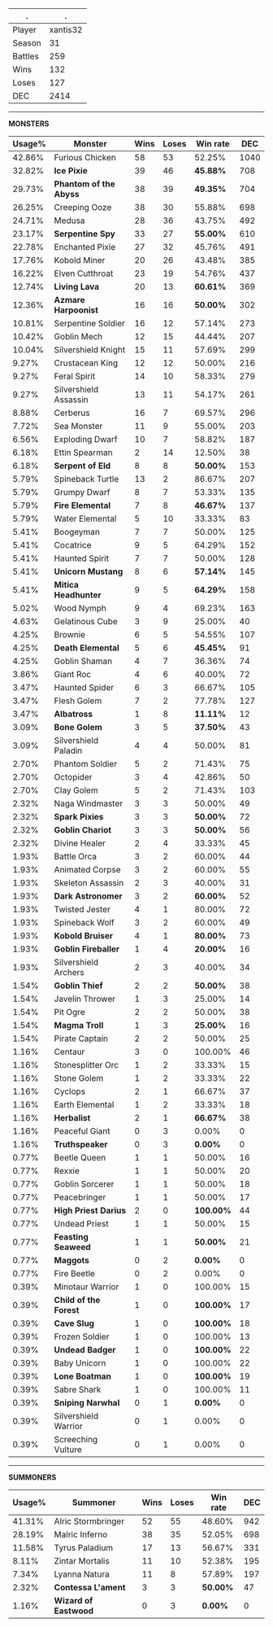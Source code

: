 .|.
|-|-
Player|xantis32
Season|31
Battles|259
Wins|132
Loses|127
DEC|2414

---
**MONSTERS**

Usage%|Monster|Wins|Loses|Win rate|DEC|
-|-|-|-|-|-|
42.86%|Furious Chicken|58|53|52.25%|1040|
32.82%|**Ice Pixie**|39|46|**45.88%**|708|
29.73%|**Phantom of the Abyss**|38|39|**49.35%**|704|
26.25%|Creeping Ooze|38|30|55.88%|698|
24.71%|Medusa|28|36|43.75%|492|
23.17%|**Serpentine Spy**|33|27|**55.00%**|610|
22.78%|Enchanted Pixie|27|32|45.76%|491|
17.76%|Kobold Miner|20|26|43.48%|385|
16.22%|Elven Cutthroat|23|19|54.76%|437|
12.74%|**Living Lava**|20|13|**60.61%**|369|
12.36%|**Azmare Harpoonist**|16|16|**50.00%**|302|
10.81%|Serpentine Soldier|16|12|57.14%|273|
10.42%|Goblin Mech|12|15|44.44%|207|
10.04%|Silvershield Knight|15|11|57.69%|299|
9.27%|Crustacean King|12|12|50.00%|216|
9.27%|Feral Spirit|14|10|58.33%|279|
9.27%|Silvershield Assassin|13|11|54.17%|261|
8.88%|Cerberus|16|7|69.57%|296|
7.72%|Sea Monster|11|9|55.00%|203|
6.56%|Exploding Dwarf|10|7|58.82%|187|
6.18%|Ettin Spearman|2|14|12.50%|38|
6.18%|**Serpent of Eld**|8|8|**50.00%**|153|
5.79%|Spineback Turtle|13|2|86.67%|207|
5.79%|Grumpy Dwarf|8|7|53.33%|135|
5.79%|**Fire Elemental**|7|8|**46.67%**|137|
5.79%|Water Elemental|5|10|33.33%|83|
5.41%|Boogeyman|7|7|50.00%|125|
5.41%|Cocatrice|9|5|64.29%|152|
5.41%|Haunted Spirit|7|7|50.00%|128|
5.41%|**Unicorn Mustang**|8|6|**57.14%**|145|
5.41%|**Mitica Headhunter**|9|5|**64.29%**|158|
5.02%|Wood Nymph|9|4|69.23%|163|
4.63%|Gelatinous Cube|3|9|25.00%|40|
4.25%|Brownie|6|5|54.55%|107|
4.25%|**Death Elemental**|5|6|**45.45%**|91|
4.25%|Goblin Shaman|4|7|36.36%|74|
3.86%|Giant Roc|4|6|40.00%|72|
3.47%|Haunted Spider|6|3|66.67%|105|
3.47%|Flesh Golem|7|2|77.78%|127|
3.47%|**Albatross**|1|8|**11.11%**|12|
3.09%|**Bone Golem**|3|5|**37.50%**|43|
3.09%|Silvershield Paladin|4|4|50.00%|81|
2.70%|Phantom Soldier|5|2|71.43%|75|
2.70%|Octopider|3|4|42.86%|50|
2.70%|Clay Golem|5|2|71.43%|103|
2.32%|Naga Windmaster|3|3|50.00%|49|
2.32%|**Spark Pixies**|3|3|**50.00%**|72|
2.32%|**Goblin Chariot**|3|3|**50.00%**|56|
2.32%|Divine Healer|2|4|33.33%|45|
1.93%|Battle Orca|3|2|60.00%|44|
1.93%|Animated Corpse|3|2|60.00%|55|
1.93%|Skeleton Assassin|2|3|40.00%|31|
1.93%|**Dark Astronomer**|3|2|**60.00%**|52|
1.93%|Twisted Jester|4|1|80.00%|72|
1.93%|Spineback Wolf|3|2|60.00%|49|
1.93%|**Kobold Bruiser**|4|1|**80.00%**|73|
1.93%|**Goblin Fireballer**|1|4|**20.00%**|16|
1.93%|Silvershield Archers|2|3|40.00%|34|
1.54%|**Goblin Thief**|2|2|**50.00%**|38|
1.54%|Javelin Thrower|1|3|25.00%|14|
1.54%|Pit Ogre|2|2|50.00%|38|
1.54%|**Magma Troll**|1|3|**25.00%**|16|
1.54%|Pirate Captain|2|2|50.00%|25|
1.16%|Centaur|3|0|100.00%|46|
1.16%|Stonesplitter Orc|1|2|33.33%|15|
1.16%|Stone Golem|1|2|33.33%|22|
1.16%|Cyclops|2|1|66.67%|37|
1.16%|Earth Elemental|1|2|33.33%|18|
1.16%|**Herbalist**|2|1|**66.67%**|38|
1.16%|Peaceful Giant|0|3|0.00%|0|
1.16%|**Truthspeaker**|0|3|**0.00%**|0|
0.77%|Beetle Queen|1|1|50.00%|16|
0.77%|Rexxie|1|1|50.00%|20|
0.77%|Goblin Sorcerer|1|1|50.00%|18|
0.77%|Peacebringer|1|1|50.00%|17|
0.77%|**High Priest Darius**|2|0|**100.00%**|44|
0.77%|Undead Priest|1|1|50.00%|15|
0.77%|**Feasting Seaweed**|1|1|**50.00%**|21|
0.77%|**Maggots**|0|2|**0.00%**|0|
0.77%|Fire Beetle|0|2|0.00%|0|
0.39%|Minotaur Warrior|1|0|100.00%|15|
0.39%|**Child of the Forest**|1|0|**100.00%**|17|
0.39%|**Cave Slug**|1|0|**100.00%**|18|
0.39%|Frozen Soldier|1|0|100.00%|13|
0.39%|**Undead Badger**|1|0|**100.00%**|22|
0.39%|Baby Unicorn|1|0|100.00%|22|
0.39%|**Lone Boatman**|1|0|**100.00%**|19|
0.39%|Sabre Shark|1|0|100.00%|11|
0.39%|**Sniping Narwhal**|0|1|**0.00%**|0|
0.39%|Silvershield Warrior|0|1|0.00%|0|
0.39%|Screeching Vulture|0|1|0.00%|0|

---
**SUMMONERS**

Usage%|Summoner|Wins|Loses|Win rate|DEC|
-|-|-|-|-|-|
41.31%|Alric Stormbringer|52|55|48.60%|942|
28.19%|Malric Inferno|38|35|52.05%|698|
11.58%|Tyrus Paladium|17|13|56.67%|331|
8.11%|Zintar Mortalis|11|10|52.38%|195|
7.34%|Lyanna Natura|11|8|57.89%|197|
2.32%|**Contessa L'ament**|3|3|**50.00%**|47|
1.16%|**Wizard of Eastwood**|0|3|**0.00%**|0|
